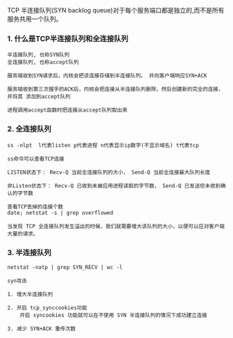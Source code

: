 TCP 半连接队列(SYN backlog queue)对于每个服务端口都是独立的,而不是所有服务共用一个队列。

### 1. 什么是TCP半连接队列和全连接队列

    半连接队列, 也称SYN队列
    全连接队列, 也称accept队列

    服务端收到SYN请求后，内核会把该连接存储到半连接队列。 并向客户端响应SYN+ACK

    服务端收到第三次握手的ACK后，内核会把连接从半连接队列删除，然后创建新的完全的连接，并将其 添加到accept队列

    进程调用accept函数时把连接从accept队列取出来

### 2. 全连接队列
    
    ss -nlpt  l代表listen p代表进程 n代表显示ip数字(不显示域名) t代表tcp

    ss命令可以查看TCP连接

    LISTEN状态下： Recv-Q 当前全连接队列的大小， Send-Q 当前全连接最大队列长度

    非Listen状态下： Recv-Q 已收到未被应用进程读取的字节数， Send-Q 已发送但未收到确认的字节数

    查看TCP丢掉的连接个数
    date; netstat -s | grep overflowed

    当发现 TCP 全连接队列发生溢出的时候，我们就需要增大该队列的大小，以便可以应对客户端大量的请求。

### 3. 半连接队列

    netstat -natp | grep SYN_RECV | wc -l
    
    syn攻击

    1. 增大半连接队列

    2. 开启 tcp_synccookies功能
        开启 syncookies 功能就可以在不使用 SYN 半连接队列的情况下成功建立连接
    
    3. 减少 SYN+ACK 重传次数